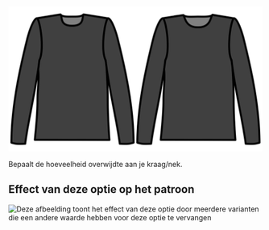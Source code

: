 ![Overwijdte kraag](./collarease.svg)

Bepaalt de hoeveelheid overwijdte aan je kraag/nek.

## Effect van deze optie op het patroon

![Deze afbeelding toont het effect van deze optie door meerdere varianten die een andere waarde hebben voor deze optie te vervangen](huey\_collarease\_sample.svg "Effect van deze optie op het patroon")
